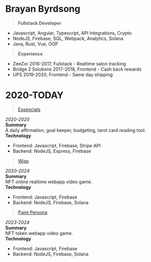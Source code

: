 # Brayan Byrdsong

> **Fullstack Developer**
* Javascript, Angular, Typescript, API Integrations, Crypto
* NodeJS, Firebase, SQL, Webpack, Analytics, Solana
* Java, Rust, Vue, OOP

> **Experience**
* ZeeZor 2016-2017, Fullstack - Realtime salon tracking
* Bridge 2 Solutions 2017-2018, Frontend - Cash back rewards
* UPS 2019-2020, Frontend - Same day shipping

# 2020-TODAY

> [Essencials](github.com/toddlewis-studio/tls-essencials)<br>

*2020-2020*<br>
**Summary**<br>
A daily affirmation, goal keeper, budgeting, tarot card reading tool.<br>
**Technology**<br>
* Frontend: Javascript, Firebase, Stripe API
* Backend: NodeJS, Express, Firebase

> [Wisp](github.com/toddlewis-studio/tls-wisp)<br>

*2020-2024*<br>
**Summary**<br>
NFT online realtime webapp video game.<br>
**Technology**<br>
* Frontend: Javascript, Firebase
* Backend: NodeJS, Firebase, Solana

> [Paint Persona](github.com/toddlewis-studio/paint-persona)<br>

*2023-2024*<br>
**Summary**<br>
NFT token webapp video game.<br>
**Technology**<br>
* Frontend: Javascript, Firebase
* Backend: NodeJS, Firebase, Solana
